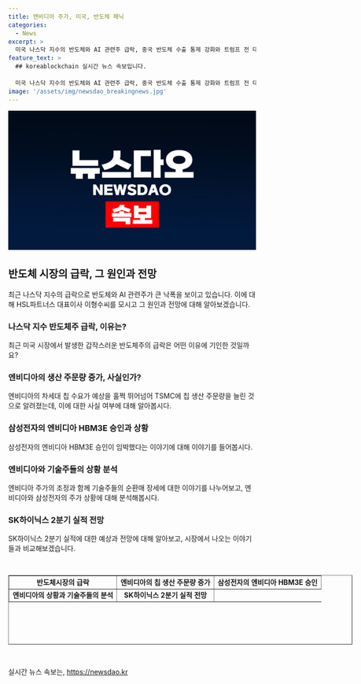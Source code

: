 ```yaml
---
title: 엔비디아 주가, 미국, 반도체 패닉
categories:
  - News
excerpt: >
  미국 나스닥 지수의 반도체와 AI 관련주 급락, 중국 반도체 수출 통제 강화와 트럼프 전 대통령의 대만 반도체 발언으로 삼성전자와 SK하이닉스 약세 지속. HSL파트너스 대표와 이번 분위기 변화에 대해 이야기.
feature_text: >
  ## koreablockchain 실시간 뉴스 속보입니다.

  미국 나스닥 지수의 반도체와 AI 관련주 급락, 중국 반도체 수출 통제 강화와 트럼프 전 대통령의 대만 반도체 발언으로 삼성전자와 SK하이닉스 약세 지속. HSL파트너스 대표와 이번 분위기 변화에 대해 이야기.
image: '/assets/img/newsdao_breakingnews.jpg'
---
```


<p><img src="/assets/img/newsdao_breakingnews.jpg" alt="koreablockchain 속보" /></p>

<h2 data-ke-size="size26">반도체 시장의 급락, 그 원인과 전망</h2>

<p data-ke-size="size16">최근 나스닥 지수의 급락으로 반도체와 AI 관련주가 큰 낙폭을 보이고 있습니다. 이에 대해 HSL파트너스 대표이사 이형수씨를 모시고 그 원인과 전망에 대해 알아보겠습니다.</p>

<h3>나스닥 지수 반도체주 급락, 이유는?</h3>

<p data-ke-size="size16">최근 미국 시장에서 발생한 갑작스러운 반도체주의 급락은 어떤 이유에 기인한 것일까요?</p>

<h3>엔비디아의 생산 주문량 증가, 사실인가?</h3>

<p data-ke-size="size16">엔비디아의 차세대 칩 수요가 예상을 훌쩍 뛰어넘어 TSMC에 칩 생산 주문량을 늘린 것으로 알려졌는데, 이에 대한 사실 여부에 대해 알아봅시다.</p>

<h3>삼성전자의 엔비디아 HBM3E 승인과 상황</h3>

<p data-ke-size="size16">삼성전자의 엔비디아 HBM3E 승인이 임박했다는 이야기에 대해 이야기를 들어봅시다.</p>

<h3>엔비디아와 기술주들의 상황 분석</h3>

<p data-ke-size="size16">엔비디아 주가의 조정과 함께 기술주들의 순환매 장세에 대한 이야기를 나누어보고, 엔비디아와 삼성전자의 주가 상황에 대해 분석해봅시다.</p>

<h3>SK하이닉스 2분기 실적 전망</h3>

<p data-ke-size="size16">SK하이닉스 2분기 실적에 대한 예상과 전망에 대해 알아보고, 시장에서 나오는 이야기들과 비교해보겠습니다.</p>

<p data-ke-size="size16">&nbsp;</p>

<table style="width: 700px; height: 141px;" border="1">
<tbody>
<tr>
<td style="text-align: center; height: 17px;"><b>반도체시장의 급락</b></td>
<td style="text-align: center; height: 17px;"><b>엔비디아의 칩 생산 주문량 증가</b></td>
<td style="text-align: center; height: 17px;"><b>삼성전자의 엔비디아 HBM3E 승인</b></td>
</tr>
<tr>
<td style="text-align: center; height: 17px;"><b>엔비디아의 상황과 기술주들의 분석</b></td>
<td style="text-align: center; height: 17px;"><b>SK하이닉스 2분기 실적 전망</b></td>
</tr>
</tbody>
</table>

<p data-ke-size="size16">&nbsp;</p>
실시간 뉴스 속보는, <a href="https://newsdao.kr" rel="dofollow">https://newsdao.kr</a>


